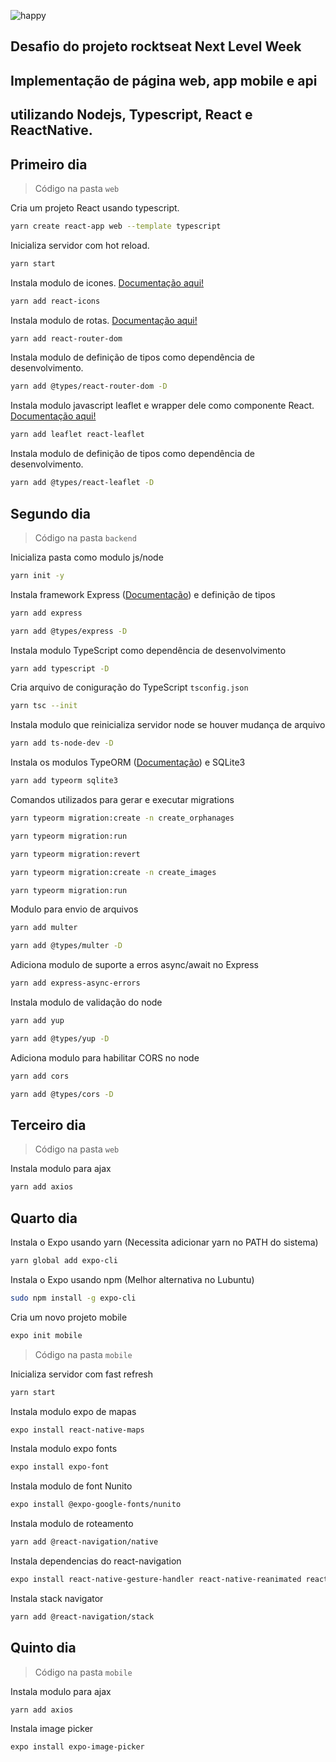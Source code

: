 ![happy](https://user-images.githubusercontent.com/63166983/96553350-6b025080-128b-11eb-9e3e-86ac97fd6967.png)

## Desafio do projeto rocktseat Next Level Week
## Implementação de página web, app mobile e api
## utilizando Nodejs, Typescript, React e ReactNative.

## Primeiro dia

> Código na pasta `web`

Cria um projeto React usando typescript.
```bash
yarn create react-app web --template typescript
```

Inicializa servidor com hot reload.
```bash
yarn start
```

Instala modulo de icones. [Documentação aqui!](https://react-icons.github.io/react-icons/)
```bash
yarn add react-icons
```

Instala modulo de rotas. [Documentação aqui!](https://reactrouter.com/web/guides/quick-start)
```bash
yarn add react-router-dom
```

Instala modulo de definição de tipos como dependência de desenvolvimento.
```bash
yarn add @types/react-router-dom -D
```

Instala modulo javascript leaflet e wrapper dele como componente React. [Documentação aqui!](https://react-leaflet.js.org/)
```bash
yarn add leaflet react-leaflet
```

Instala modulo de definição de tipos como dependência de desenvolvimento.
```bash
yarn add @types/react-leaflet -D
```

## Segundo dia

> Código na pasta `backend`

Inicializa pasta como modulo js/node
```bash
yarn init -y
```

Instala framework Express ([Documentação](https://expressjs.com/pt-br/)) e definição de tipos
```bash
yarn add express

yarn add @types/express -D
```

Instala modulo TypeScript como dependência de desenvolvimento
```bash
yarn add typescript -D
```

Cria arquivo de coniguração do TypeScript `tsconfig.json`
```bash
yarn tsc --init
```

Instala modulo que reinicializa servidor node se houver mudança de arquivo
```bash
yarn add ts-node-dev -D
```

Instala os modulos TypeORM ([Documentação](https://typeorm.io/#/)) e SQLite3
```bash
yarn add typeorm sqlite3
```

Comandos utilizados para gerar e executar migrations
```bash
yarn typeorm migration:create -n create_orphanages

yarn typeorm migration:run

yarn typeorm migration:revert

yarn typeorm migration:create -n create_images

yarn typeorm migration:run
```

Modulo para envio de arquivos
```bash
yarn add multer

yarn add @types/multer -D
```

Adiciona modulo de suporte a erros async/await no Express
```bash
yarn add express-async-errors
```

Instala modulo de validação do node
```bash
yarn add yup

yarn add @types/yup -D
```

Adiciona modulo para habilitar CORS no node
```bash
yarn add cors

yarn add @types/cors -D
```

## Terceiro dia

> Código na pasta `web`

Instala modulo para ajax
```bash
yarn add axios
```

## Quarto dia

Instala o Expo usando yarn (Necessita adicionar yarn no PATH do sistema)
```bash
yarn global add expo-cli
```

Instala o Expo usando npm (Melhor alternativa no Lubuntu)
```bash
sudo npm install -g expo-cli
```

Cria um novo projeto mobile
```bash
expo init mobile
```

> Código na pasta `mobile`

Inicializa servidor com fast refresh
```bash
yarn start
```

Instala modulo expo de mapas
```bash
expo install react-native-maps
```

Instala modulo expo fonts
```bash
expo install expo-font
```

Instala modulo de font Nunito
```bash
expo install @expo-google-fonts/nunito
```

Instala modulo de roteamento
```bash
yarn add @react-navigation/native
```

Instala dependencias do react-navigation
```bash
expo install react-native-gesture-handler react-native-reanimated react-native-screens react-native-safe-area-context @react-native-community/masked-view
```

Instala stack navigator
```bash
yarn add @react-navigation/stack
```

## Quinto dia

> Código na pasta `mobile`

Instala modulo para ajax
```bash
yarn add axios
```

Instala image picker
```bash
expo install expo-image-picker
```
